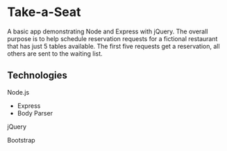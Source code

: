 # Take-a-Seat

A basic app demonstrating Node and Express with jQuery. The overall purpose is to help schedule reservation requests for a fictional restaurant that has just 5 tables available. The first five requests get a reservation, all others are sent to the waiting list.

## Technologies

Node.js
* Express
* Body Parser
 
jQuery

Bootstrap
